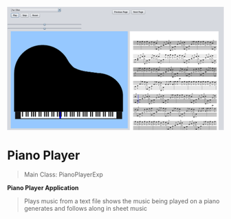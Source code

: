 ![alt text](https://raw.githubusercontent.com/callum-code/piano-player/master/PianoPlayer.png)

# Piano Player

> Main Class: PianoPlayerExp

**Piano Player Application**

> Plays music from a text file
> shows the music being played on a piano
> generates and follows along in sheet music
